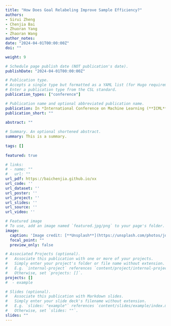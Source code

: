 ```yaml
---
title: "How Does Goal Relabeling Improve Sample Efficiency?"
authors:
- Sirui Zheng
- Chenjia Bai
- Zhuoran Yang
- Zhaoran Wang
author_notes:
date: "2024-04-01T00:00:00Z"
doi: ""

weight: 9

# Schedule page publish date (NOT publication's date).
publishDate: "2024-04-01T00:00:00Z"

# Publication type.
# Accepts a single type but formatted as a YAML list (for Hugo requirements).
# Enter a publication type from the CSL standard.
publication_types: ["conference"]

# Publication name and optional abbreviated publication name.
publication: In *International Conference on Machine Learning (**ICML**)*, 2024
publication_short: ""

abstract: ""
  
# Summary. An optional shortened abstract.
summary: This is a summary.
  
tags: []
  
featured: true

# links:
# - name: ""
#   url: ""
url_pdf: https://baichenjia.github.io/xx
url_code: ''
url_dataset: ''
url_poster: ''
url_project: ''
url_slides: ''
url_source: ''
url_video: ''

# Featured image
# To use, add an image named `featured.jpg/png` to your page's folder. 
image:
  caption: 'Image credit: [**Unsplash**](https://unsplash.com/photos/jdD8gXaTZsc)'
  focal_point: ""
  preview_only: false

# Associated Projects (optional).
#   Associate this publication with one or more of your projects.
#   Simply enter your project's folder or file name without extension.
#   E.g. `internal-project` references `content/project/internal-project/index.md`.
#   Otherwise, set `projects: []`.
projects: []
#  - example

# Slides (optional).
#   Associate this publication with Markdown slides.
#   Simply enter your slide deck's filename without extension.
#   E.g. `slides: "example"` references `content/slides/example/index.md`.
#   Otherwise, set `slides: ""`.
slides: ""
---
```


